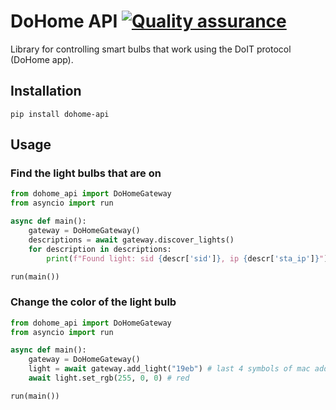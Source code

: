 # DoHome API [![Quality assurance](https://github.com/mishamyrt/dohome_api/actions/workflows/qa.yaml/badge.svg)](https://github.com/mishamyrt/dohome_api/actions/workflows/qa.yaml)

Library for controlling smart bulbs that work using the DoIT protocol (DoHome app).

## Installation

```
pip install dohome-api
```

## Usage

### Find the light bulbs that are on

```py
from dohome_api import DoHomeGateway
from asyncio import run

async def main():
    gateway = DoHomeGateway()
    descriptions = await gateway.discover_lights()
    for description in descriptions:
        print(f"Found light: sid {descr['sid']}, ip {descr['sta_ip']}")

run(main())
```

### Change the color of the light bulb

```py
from dohome_api import DoHomeGateway
from asyncio import run

async def main():
    gateway = DoHomeGateway()
    light = await gateway.add_light("19eb") # last 4 symbols of mac address
    await light.set_rgb(255, 0, 0) # red

run(main())
```